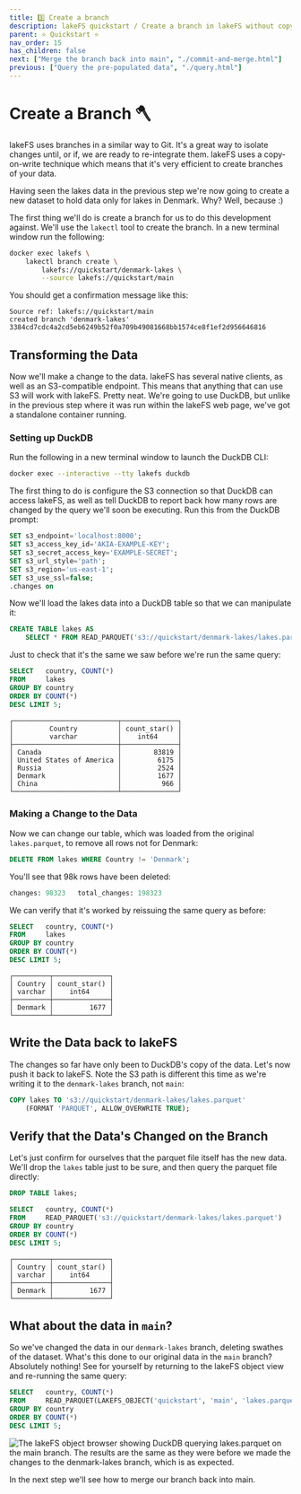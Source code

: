 ```yaml
---
title: 3️⃣ Create a branch
description: lakeFS quickstart / Create a branch in lakeFS without copying data on disk, make a change to the branch, see that the original version of the data is unchanged. 
parent: ⭐ Quickstart ⭐
nav_order: 15
has_children: false
next: ["Merge the branch back into main", "./commit-and-merge.html"]
previous: ["Query the pre-populated data", "./query.html"]
---
```


# Create a Branch 🪓

lakeFS uses branches in a similar way to Git. It's a great way to isolate changes until, or if, we are ready to re-integrate them. lakeFS uses a copy-on-write technique which means that it's very efficient to create branches of your data. 

Having seen the lakes data in the previous step we're now going to create a new dataset to hold data only for lakes in Denmark. Why? Well, because :)

The first thing we'll do is create a branch for us to do this development against. We'll use the `lakectl` tool to create the branch. In a new terminal window run the following:

```bash
docker exec lakefs \
    lakectl branch create \
	    lakefs://quickstart/denmark-lakes \
		--source lakefs://quickstart/main
```

You should get a confirmation message like this:

```
Source ref: lakefs://quickstart/main
created branch 'denmark-lakes' 3384cd7cdc4a2cd5eb6249b52f0a709b49081668bb1574ce8f1ef2d956646816
```

## Transforming the Data

Now we'll make a change to the data. lakeFS has several native clients, as well as an S3-compatible endpoint. This means that anything that can use S3 will work with lakeFS. Pretty neat. We're going to use DuckDB, but unlike in the previous step where it was run within the lakeFS web page, we've got a standalone container running. 

### Setting up DuckDB

Run the following in a new terminal window to launch the DuckDB CLI:

```bash
docker exec --interactive --tty lakefs duckdb
```

The first thing to do is configure the S3 connection so that DuckDB can access lakeFS, as well as tell DuckDB to report back how many rows are changed by the query we'll soon be executing. Run this from the DuckDB prompt: 

```sql
SET s3_endpoint='localhost:8000';
SET s3_access_key_id='AKIA-EXAMPLE-KEY';
SET s3_secret_access_key='EXAMPLE-SECRET';
SET s3_url_style='path';
SET s3_region='us-east-1';
SET s3_use_ssl=false;
.changes on
```

Now we'll load the lakes data into a DuckDB table so that we can manipulate it:

```sql
CREATE TABLE lakes AS 
    SELECT * FROM READ_PARQUET('s3://quickstart/denmark-lakes/lakes.parquet');
```

Just to check that it's the same we saw before we're run the same query: 

```sql
SELECT   country, COUNT(*)
FROM     lakes
GROUP BY country
ORDER BY COUNT(*) 
DESC LIMIT 5;
```

```
┌──────────────────────────┬──────────────┐
│         Country          │ count_star() │
│         varchar          │    int64     │
├──────────────────────────┼──────────────┤
│ Canada                   │        83819 │
│ United States of America │         6175 │
│ Russia                   │         2524 │
│ Denmark                  │         1677 │
│ China                    │          966 │
└──────────────────────────┴──────────────┘
```

### Making a Change to the Data

Now we can change our table, which was loaded from the original `lakes.parquet`, to remove all rows not for Denmark:

```sql
DELETE FROM lakes WHERE Country != 'Denmark';
```

You'll see that 98k rows have been deleted: 

```sql
changes: 98323   total_changes: 198323
```

We can verify that it's worked by reissuing the same query as before:
```sql
SELECT   country, COUNT(*)
FROM     lakes
GROUP BY country
ORDER BY COUNT(*) 
DESC LIMIT 5;
```

```
┌─────────┬──────────────┐
│ Country │ count_star() │
│ varchar │    int64     │
├─────────┼──────────────┤
│ Denmark │         1677 │
└─────────┴──────────────┘
```
## Write the Data back to lakeFS

The changes so far have only been to DuckDB's copy of the data. Let's now push it back to lakeFS. Note the S3 path is different this time as we're writing it to the `denmark-lakes` branch, not `main`: 

```sql
COPY lakes TO 's3://quickstart/denmark-lakes/lakes.parquet' 
    (FORMAT 'PARQUET', ALLOW_OVERWRITE TRUE);
```

## Verify that the Data's Changed on the Branch

Let's just confirm for ourselves that the parquet file itself has the new data. We'll drop the `lakes` table just to be sure, and then query the parquet file directly:

```sql
DROP TABLE lakes;

SELECT   country, COUNT(*)
FROM     READ_PARQUET('s3://quickstart/denmark-lakes/lakes.parquet')
GROUP BY country
ORDER BY COUNT(*) 
DESC LIMIT 5;
```

```
┌─────────┬──────────────┐
│ Country │ count_star() │
│ varchar │    int64     │
├─────────┼──────────────┤
│ Denmark │         1677 │
└─────────┴──────────────┘
```

## What about the data in `main`?

So we've changed the data in our `denmark-lakes` branch, deleting swathes of the dataset. What's this done to our original data in the `main` branch? Absolutely nothing! See for yourself by returning to the lakeFS object view and re-running the same query:

```sql
SELECT   country, COUNT(*)
FROM     READ_PARQUET(LAKEFS_OBJECT('quickstart', 'main', 'lakes.parquet'))
GROUP BY country
ORDER BY COUNT(*) 
DESC LIMIT 5;
```
<img src="/assets/img/quickstart/duckdb-main-02.png" alt="The lakeFS object browser showing DuckDB querying lakes.parquet on the main branch. The results are the same as they were before we made the changes to the denmark-lakes branch, which is as expected." class="quickstart"/>

In the next step we'll see how to merge our branch back into main. 